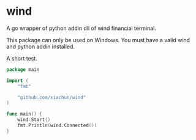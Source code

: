 # wind
A go wrapper of python addin dll of wind financial terminal.

This package can only be used on Windows. You must have a valid wind and python addin installed.

A short test.

```go
package main

import (
	"fmt"

	"github.com/xiachun/wind"
)

func main() {
	wind.Start()
	fmt.Println(wind.Connected())
}
```
